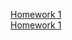 [Homework 1](https://lirak396.github.io/genius-homework/homework-1/)<br>
[Homework 1](https://lirak396.github.io/genius-homework/test-2/)<br>
